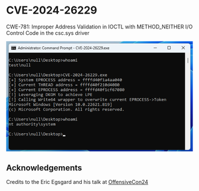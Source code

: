 # CVE-2024-26229
CWE-781: Improper Address Validation in IOCTL with METHOD_NEITHER I/O Control Code in the csc.sys driver

![csc](csc.png)

## Acknowledgements

Credits to the Eric Egsgard and his talk at [OffensiveCon24](https://www.youtube.com/watch?v=2eHsnZ4BeDI)
